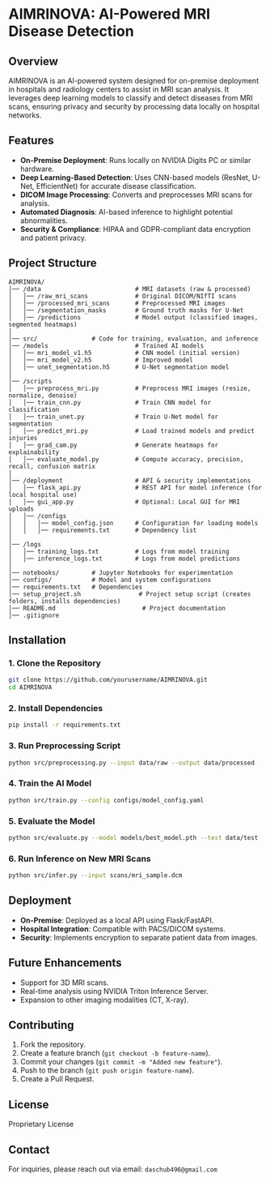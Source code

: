 # AIMRINOVA: AI-Powered MRI Disease Detection

## Overview
AIMRINOVA is an AI-powered system designed for on-premise deployment in hospitals and radiology centers to assist in MRI scan analysis. It leverages deep learning models to classify and detect diseases from MRI scans, ensuring privacy and security by processing data locally on hospital networks.

## Features
- **On-Premise Deployment**: Runs locally on NVIDIA Digits PC or similar hardware.
- **Deep Learning-Based Detection**: Uses CNN-based models (ResNet, U-Net, EfficientNet) for accurate disease classification.
- **DICOM Image Processing**: Converts and preprocesses MRI scans for analysis.
- **Automated Diagnosis**: AI-based inference to highlight potential abnormalities.
- **Security & Compliance**: HIPAA and GDPR-compliant data encryption and patient privacy.

## Project Structure
```
AIMRINOVA/          
│── /data                          # MRI datasets (raw & processed)
│   │── /raw_mri_scans             # Original DICOM/NIfTI scans
│   │── /processed_mri_scans       # Preprocessed MRI images
│   │── /segmentation_masks        # Ground truth masks for U-Net
│   │── /predictions               # Model output (classified images, segmented heatmaps)
│
│── src/               # Code for training, evaluation, and inference
│── /models                        # Trained AI models
│   │── mri_model_v1.h5            # CNN model (initial version)
│   │── mri_model_v2.h5            # Improved model
│   │── unet_segmentation.h5       # U-Net segmentation model
│
│── /scripts
│   │── preprocess_mri.py          # Preprocess MRI images (resize, normalize, denoise)
│   │── train_cnn.py               # Train CNN model for classification
│   │── train_unet.py              # Train U-Net model for segmentation
│   │── predict_mri.py             # Load trained models and predict injuries
│   │── grad_cam.py                # Generate heatmaps for explainability
│   │── evaluate_model.py          # Compute accuracy, precision, recall, confusion matrix
│
│── /deployment                    # API & security implementations
│   │── flask_api.py               # REST API for model inference (for local hospital use)
│   │── gui_app.py                 # Optional: Local GUI for MRI uploads
│   │── /configs
│   │   │── model_config.json      # Configuration for loading models
│   │   │── requirements.txt       # Dependency list
│
│── /logs
│   │── training_logs.txt          # Logs from model training
│   │── inference_logs.txt         # Logs from model predictions
│
│── notebooks/         # Jupyter Notebooks for experimentation
│── configs/           # Model and system configurations
│── requirements.txt   # Dependencies
│── setup_project.sh                # Project setup script (creates folders, installs dependencies)
│── README.md                        # Project documentation
│── .gitignore   
```

## Installation
### **1. Clone the Repository**
```bash
git clone https://github.com/yourusername/AIMRINOVA.git
cd AIMRINOVA
```

### **2. Install Dependencies**
```bash
pip install -r requirements.txt
```

### **3. Run Preprocessing Script**
```bash
python src/preprocessing.py --input data/raw --output data/processed
```

### **4. Train the AI Model**
```bash
python src/train.py --config configs/model_config.yaml
```

### **5. Evaluate the Model**
```bash
python src/evaluate.py --model models/best_model.pth --test data/test
```

### **6. Run Inference on New MRI Scans**
```bash
python src/infer.py --input scans/mri_sample.dcm
```

## Deployment
- **On-Premise**: Deployed as a local API using Flask/FastAPI.
- **Hospital Integration**: Compatible with PACS/DICOM systems.
- **Security**: Implements encryption to separate patient data from images.

## Future Enhancements
- Support for 3D MRI scans.
- Real-time analysis using NVIDIA Triton Inference Server.
- Expansion to other imaging modalities (CT, X-ray).

## Contributing
1. Fork the repository.
2. Create a feature branch (`git checkout -b feature-name`).
3. Commit your changes (`git commit -m "Added new feature"`).
4. Push to the branch (`git push origin feature-name`).
5. Create a Pull Request.

## License
Proprietary License

## Contact
For inquiries, please reach out via email: `daschub496@gmail.com`
